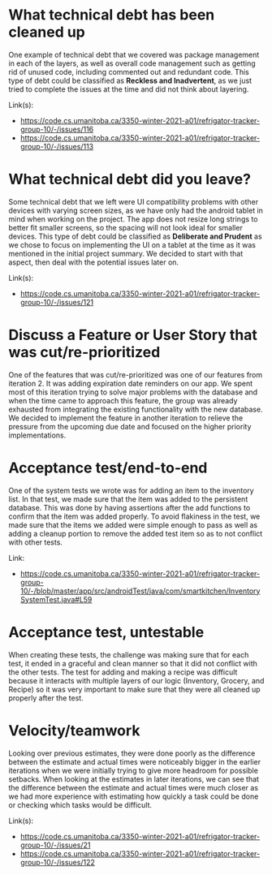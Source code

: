 What technical debt has been cleaned up
========================================

One example of technical debt that we covered was package management in each of the layers, as well as overall code management such as getting rid of unused code, including commented out and redundant code. This type of debt could be classified as **Reckless and Inadvertent**, as we just tried to complete the issues at the time and did not think about layering.

Link(s): 
- https://code.cs.umanitoba.ca/3350-winter-2021-a01/refrigator-tracker-group-10/-/issues/116
- https://code.cs.umanitoba.ca/3350-winter-2021-a01/refrigator-tracker-group-10/-/issues/113


What technical debt did you leave?
==================================

Some technical debt that we left were UI compatibility problems with other devices with varying screen sizes, as we have only had the android tablet in mind when working on the project. The app does not resize long strings to better fit smaller screens, so the spacing will not look ideal for smaller devices. This type of debt could be classified as **Deliberate and Prudent** as we chose to focus on implementing the UI on a tablet at the time as it was mentioned in the initial project summary. We decided to start with that aspect, then deal with the potential issues later on.

Link(s): 
- https://code.cs.umanitoba.ca/3350-winter-2021-a01/refrigator-tracker-group-10/-/issues/121

Discuss a Feature or User Story that was cut/re-prioritized
============================================

One of the features that was cut/re-prioritized was one of our features from iteration 2. It was adding expiration date reminders on our app. We spent most of this iteration trying to solve major problems with the database and when the time came to approach this feature, the group was already exhausted from integrating the existing functionality with the new database. We decided to implement the feature in another iteration to relieve the pressure from the upcoming due date and focused on the higher priority implementations. 

Acceptance test/end-to-end
==========================

One of the system tests we wrote was for adding an item to the inventory list. In that test, we made sure that the item was added to the persistent database. This was done by having assertions after the add functions to confirm that the item was added properly. To avoid flakiness in the test, we made sure that the items we added were simple enough to pass as well as adding a cleanup portion to remove the added test item so as to not conflict with other tests.

Link: 
- https://code.cs.umanitoba.ca/3350-winter-2021-a01/refrigator-tracker-group-10/-/blob/master/app/src/androidTest/java/com/smartkitchen/InventorySystemTest.java#L59

Acceptance test, untestable
===============

When creating these tests, the challenge was making sure that for each test, it ended in a graceful and clean manner so that it did not conflict with the other tests. The test for adding and making a recipe was difficult because it interacts with multiple layers of our logic (Inventory, Grocery, and Recipe) so it was very important to make sure that they were all cleaned up properly after the test.

Velocity/teamwork
=================

Looking over previous estimates, they were done poorly as the difference between the estimate and actual times were noticeably bigger in the earlier iterations when we were initially trying to give more headroom for possible setbacks. When looking at the estimates in later iterations, we can see that the difference between the estimate and actual times were much closer as we had more experience with estimating how quickly a task could be done or checking which tasks would be difficult.

Link(s): 
- https://code.cs.umanitoba.ca/3350-winter-2021-a01/refrigator-tracker-group-10/-/issues/21
- https://code.cs.umanitoba.ca/3350-winter-2021-a01/refrigator-tracker-group-10/-/issues/122

